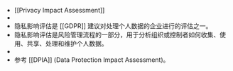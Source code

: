 - [[Privacy Impact Assessment]]
-
- 隐私影响评估是 [[GDPR]] 建议对处理个人数据的企业进行的评估之一。
- 隐私影响评估是风险管理流程的一部分，用于分析组织或控制者如何收集、使用、共享、处理和维护个人数据。
-
- 参考 [[DPIA]] (Data Protection Impact Assessment)。